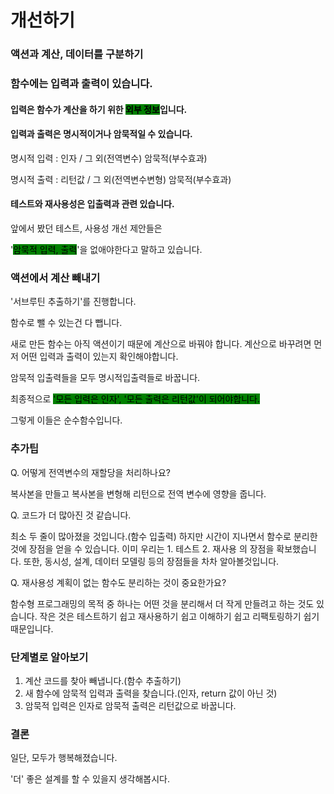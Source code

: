 # 개선하기

### 액션과 계산, 데이터를 구분하기

### 함수에는 입력과 출력이 있습니다.

#### 입력은 함수가 계산을 하기 위한 <mark style="background-color:green;">외부 정보</mark>입니다.

#### 입력과 출력은 명시적이거나 암묵적일 수 있습니다.

명시적 입력 : 인자 / 그 외(전역변수) 암묵적(부수효과)

명시적 출력 : 리턴값 / 그 외(전역변수변형) 암묵적(부수효과)



#### 테스트와 재사용성은 입출력과 관련 있습니다.

앞에서 봤던 테스트, 사용성 개선 제안들은

'<mark style="background-color:green;">암묵적 입력, 출력</mark>'을 없애야한다고 말하고 있습니다.



### 액션에서 계산 빼내기

'서브루틴 추출하기'를 진행합니다.

함수로 뺄 수 있는건 다 뺍니다.



새로 만든 함수는 아직 액션이기 때문에 계산으로 바꿔야 합니다. 계산으로 바꾸려면 먼저 어떤 입력과 출력이 있는지 확인해야합니다.



암묵적 입출력들을 모두 명시적입출력들로 바꿉니다.

최종적으로 <mark style="background-color:green;">'모든 입력은 인자', '모든 출력은 리턴값'이 되어야합니다.</mark>

그렇게 이들은 순수함수입니다.



### 추가팁

Q. 어떻게 전역변수의 재할당을 처리하나요?

복사본을 만들고 복사본을 변형해 리턴으로 전역 변수에 영향을 줍니다.



Q. 코드가 더 많아진 것 같습니다.

최소 두 줄이 많아졌을 것입니다.(함수 입출력) 하지만 시간이 지나면서 함수로 분리한 것에 장점을 얻을 수 있습니다. 이미 우리는 1. 테스트 2. 재사용 의 장점을 확보했습니다. 또한, 동시성, 설계, 데이터 모델링 등의 장점들을 차차 알아볼것입니다.



Q. 재사용성 계획이 없는 함수도 분리하는 것이 중요한가요?

함수형 프로그래밍의 목적 중 하나는 어떤 것을 분리해서 더 작게 만들려고 하는 것도 있습니다. 작은 것은 테스트하기 쉽고 재사용하기 쉽고 이해하기 쉽고 리팩토링하기 쉽기 때문입니다.



### 단계별로 알아보기

1. 계산 코드를 찾아 빼냅니다.(함수 추출하기)
2. 새 함수에 암묵적 입력과 출력을 찾습니다.(인자, return 값이 아닌 것)
3. 암묵적 입력은 인자로 암묵적 출력은 리턴값으로 바꿉니다.



### 결론

일단, 모두가 행복해졌습니다.

'더' 좋은 설계를 할 수 있을지 생각해봅시다.
